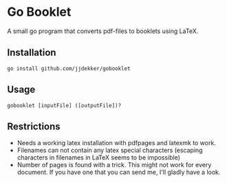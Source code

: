 # Go Booklet
A small go program that converts pdf-files to booklets using LaTeX.

## Installation
```go install github.com/jjdekker/gobooklet```

## Usage
```gobooklet [inputFile] ([outputFile])?```

## Restrictions
- Needs a working latex installation with pdfpages and latexmk to work.
- Filenames can not contain any latex special characters (escaping characters in filenames in LaTeX seems to be impossible)
- Number of pages is found with a trick. This might not work for every document. If you have one that you can send me, I'll gladly have a look.
